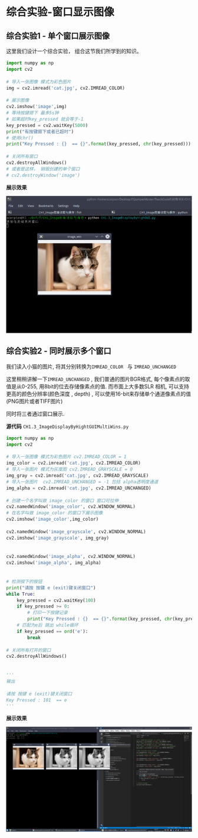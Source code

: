 # 综合实验-窗口显示图像
## 综合实验1 - 单个窗口展示图像

这里我们设计一个综合实验， 组合这节我们所学到的知识。

```python
import numpy as np
import cv2

# 导入一张图像 模式为彩色图片
img = cv2.imread('cat.jpg', cv2.IMREAD_COLOR)

# 展示图像
cv2.imshow('image',img)
# 等待按键摁下 最多5s钟
# 如果超时key_pressed 就会等于-1
key_pressed = cv2.waitKey(5000)
print("有按键摁下或者已超时")
# 使用chr() 
print("Key Pressed : {}  == {}".format(key_pressed, chr(key_pressed)))

# 关闭所有窗口
cv2.destroyAllWindows()
# 或者是这样， 销毁创建的单个窗口
# cv2.destroyWindow('image')
```

**展示效果**

![Screenshot_20180120_231849.png](./image/Screenshot_20180120_231849.png)

## 综合实验2 -  同时展示多个窗口



我们读入小猫的图片, 将其分别转换为`IMREAD_COLOR ` 与 `IMREAD_UNCHANGED`

这里稍稍讲解一下`IMREAD_UNCHANGED` , 我们普通的图片BGR格式, 每个像素点的取值是从0-255, 用8bit的位去存储像素点的值.  而市面上大多数SLR 相机, 可以支持更高的颜色分辨率(颜色深度 , depth) , 可以使用16-bit来存储单个通道像素点的值(PNG图片或者TIFF图片)



同时将三者通过窗口展示.

**源代码** `CH1.3_ImageDisplayByHightGUIMultiWins.py`

```python
import numpy as np
import cv2

# 导入一张图像 模式为彩色图片 cv2.IMREAD_COLOR = 1
img_color = cv2.imread('cat.jpg', cv2.IMREAD_COLOR)
# 导入一张图片 模式为灰度图 cv2.IMREAD_GRAYSCALE = 0
img_gray = cv2.imread('cat.jpg', cv2.IMREAD_GRAYSCALE)
# 导入一张图片  cv2.IMREAD_UNCHANGED = -1 包括 alpha透明度通道 
img_alpha = cv2.imread('cat.jpg', cv2.IMREAD_UNCHANGED)

# 创建一个名字叫做 image_color 的窗口 窗口可拉伸
cv2.namedWindow('image_color', cv2.WINDOW_NORMAL)
# 在名字叫做 image_color 的窗口下展示图像 
cv2.imshow('image_color',img_color)

cv2.namedWindow('image_grayscale', cv2.WINDOW_NORMAL)
cv2.imshow('image_grayscale', img_gray)


cv2.namedWindow('image_alpha', cv2.WINDOW_NORMAL)
cv2.imshow('image_alpha', img_alpha)


# 检测按下的按钮
print("请按 按键 e (exit)键关闭窗口")
while True:
    key_pressed = cv2.waitKey(100)
    if key_pressed >= 0:
        # 打印一下按键记录
        print("Key Pressed : {}  == {}".format(key_pressed, chr(key_pressed)))
    # 匹配为e后 跳出 while循环
    if key_pressed == ord('e'):
        break

# 关闭所有打开的窗口
cv2.destroyAllWindows()


'''
输出

请按 按键 e (exit)键关闭窗口
Key Pressed : 101  == e
'''
```



**展示效果**

![Screenshot_20171211_183750.png](./image/Screenshot_20171211_183750.png)



